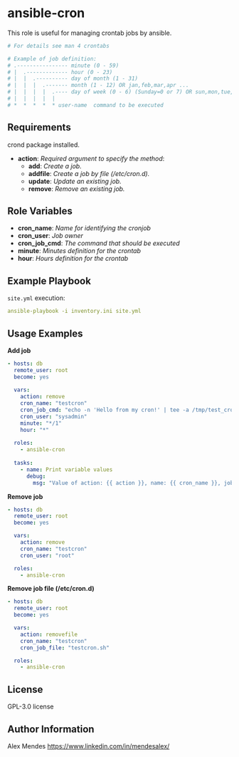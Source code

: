 ansible-cron
=========

This role is useful for managing crontab jobs by ansible.

```yaml
# For details see man 4 crontabs

# Example of job definition:
# .---------------- minute (0 - 59)
# |  .------------- hour (0 - 23)
# |  |  .---------- day of month (1 - 31)
# |  |  |  .------- month (1 - 12) OR jan,feb,mar,apr ...
# |  |  |  |  .---- day of week (0 - 6) (Sunday=0 or 7) OR sun,mon,tue,wed,thu,fri,sat
# |  |  |  |  |
# *  *  *  *  * user-name  command to be executed
```

Requirements
------------

crond package installed.

- **action**: *Required argument to specify the method*:
  - **add**: *Create a job.*
  - **addfile**: *Create a job by file (/etc/cron.d).*
  - **update**: *Update an existing job.*
  - **remove**: *Remove an existing job.*

Role Variables
--------------

- **cron_name**: *Name for identifying the cronjob*
- **cron_user**: *Job owner*
- **cron_job_cmd**: *The command that should be executed*
- **minute**: *Minutes definition for the crontab*
- **hour**: *Hours definition for the crontab*

Example Playbook
----------------

`site.yml` execution:

```yaml
ansible-playbook -i inventory.ini site.yml
```

Usage Examples
--------------

**Add job**

```yaml
- hosts: db
  remote_user: root
  become: yes
     
  vars:
    action: remove
    cron_name: "testcron"
    cron_job_cmd: "echo -n 'Hello from my cron!' | tee -a /tmp/test_cronjob.log > /dev/null 2>&1"
    cron_user: "sysadmin"
    minute: "*/1"
    hour: "*"
     
  roles:
    - ansible-cron
     
  tasks:
    - name: Print variable values
      debug:
        msg: "Value of action: {{ action }}, name: {{ cron_name }}, job: {{ cron_job_cmd }}, user: {{ cron_user }}, minute: {{ minute }}, hour: {{ hour }}"
```

**Remove job**

```yaml
- hosts: db
  remote_user: root
  become: yes

  vars:
    action: remove
    cron_name: "testcron"
    cron_user: "root"

  roles:
    - ansible-cron
```

**Remove job file (/etc/cron.d)**

```yaml
- hosts: db
  remote_user: root
  become: yes

  vars:
    action: removefile
    cron_name: "testcron"
    cron_job_file: "testcron.sh"

  roles:
    - ansible-cron
```


License
-------

 GPL-3.0 license

Author Information
------------------

Alex Mendes
https://www.linkedin.com/in/mendesalex/
